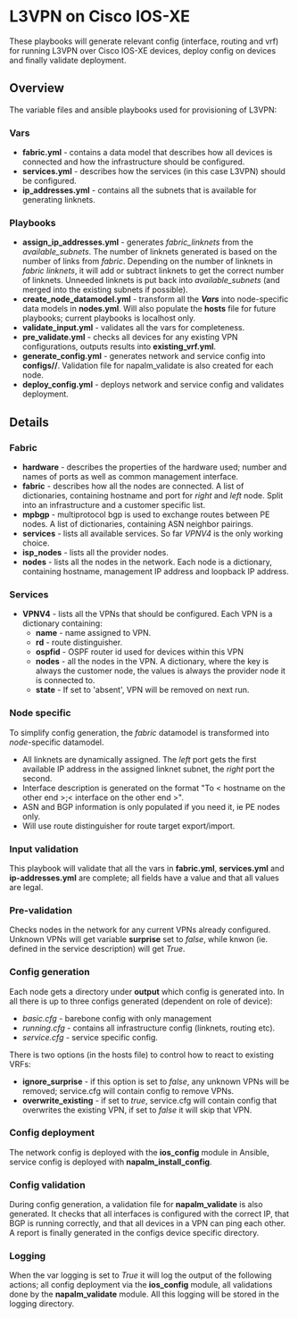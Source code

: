 # L3VPN on Cisco IOS-XE
These playbooks will generate relevant config (interface, routing and vrf) for running L3VPN over Cisco IOS-XE devices, deploy config on devices and finally validate deployment.

## Overview
The variable files and ansible playbooks used for provisioning of L3VPN:

### Vars
* **fabric.yml** - contains a data model that describes how all devices is connected and how the infrastructure should be configured.
* **services.yml** - describes how the services (in this case L3VPN) should be configured.
* **ip_addresses.yml** - contains all the subnets that is available for generating linknets.

### Playbooks
* **assign_ip_addresses.yml** - generates *fabric_linknets* from the *available_subnets*. The number of linknets generated is based on the number of links from *fabric*. 
Depending on the number of linknets in *fabric linknets*, it will add or subtract linknets to get the correct number of linknets. Unneeded linknets is put back into *available_subnets* (and merged into the existing subnets if possible).
* **create_node_datamodel.yml** - transform all the _**Vars**_ into node-specific data models in **nodes.yml**. Will also populate the **hosts** file for future playbooks; current playbooks is localhost only.
* **validate_input.yml** - validates all the vars for completeness.
* **pre_validate.yml** - checks all devices for any existing VPN configurations, outputs results into **existing_vrf.yml**.
* **generate_config.yml** - generates network and service config into **configs/<hostname>/**. Validation file for napalm_validate is also created for each node.
* **deploy_config.yml** - deploys network and service config and validates deployment.

## Details

### Fabric
* **hardware** - describes the properties of the hardware used; number and names of ports as well as common management interface.
* **fabric** - describes how all the nodes are connected. A list of dictionaries, containing hostname and port for *right* and *left* node. Split into an infrastructure and a customer specific list.
* **mpbgp** - multiprotocol bgp is used to exchange routes between PE nodes. A list of dictionaries, containing ASN neighbor pairings. 
* **services** - lists all available services. So far *VPNV4* is the only working choice.
* **isp_nodes** - lists all the provider nodes.
* **nodes** - lists all the nodes in the network. Each node is a dictionary, containing hostname, management IP address and loopback IP address.

### Services
* **VPNV4** - lists all the VPNs that should be configured. Each VPN is a dictionary containing:
    * **name** - name assigned to VPN.
    * **rd** - route distinguisher.
    * **ospfid** - OSPF router id used for devices within this VPN
    * **nodes** - all the nodes in the VPN. A dictionary, where the key is always the customer node, the values is always the provider node it is connected to.
    * **state** - If set to 'absent', VPN will be removed on next run.

### Node specific
To simplify config generation, the *fabric* datamodel is transformed into *node*-specific datamodel.
* All linknets are dynamically assigned. The *left* port gets the first available IP address in the assigned linknet subnet, the *right* port the second.
* Interface description is generated on the format "To < hostname on the other end >;< interface on the other end >".
* ASN and BGP information is only populated if you need it, ie PE nodes only.
* Will use route distinguisher for route target export/import.

### Input validation
This playbook will validate that all the vars in **fabric.yml**, **services.yml** and **ip-addresses.yml** are complete; all fields have a value and that all values are legal.

### Pre-validation
Checks nodes in the network for any current VPNs already configured. Unknown VPNs will get variable **surprise** set to *false*, while knwon (ie. defined in the service description) will get *True*.

### Config generation
Each node gets a directory under **output** which config is generated into. In all there is up to three configs generated (dependent on role of device):
  * *basic.cfg* - barebone config with only management
  * *running.cfg* - contains all infrastructure config (linknets, routing etc).
  * *service.cfg* - service specific config.

There is two options (in the hosts file) to control how to react to existing VRFs:
* **ignore_surprise** - if this option is set to *false*, any unknown VPNs will be removed; service.cfg will contain config to remove VPNs.
*  **overwrite_existing** - if set to *true*, service.cfg will contain config that overwrites the existing VPN, if set to *false* it will skip that VPN.

### Config deployment
The network config is deployed with the **ios_config** module in Ansible, service config is deployed with **napalm_install_config**.

### Config validation
During config generation, a validation file for **napalm_validate** is also generated. It checks that all interfaces is configured with the correct IP, that BGP is running correctly, and that all devices in a VPN can ping each other. A report is finally generated in the configs device specific directory.

### Logging
When the var logging is set to *True* it will log the output of the following actions; all config deployment via the **ios_config** module, all validations done by the **napalm_validate** module. All this logging will be stored in the logging directory.